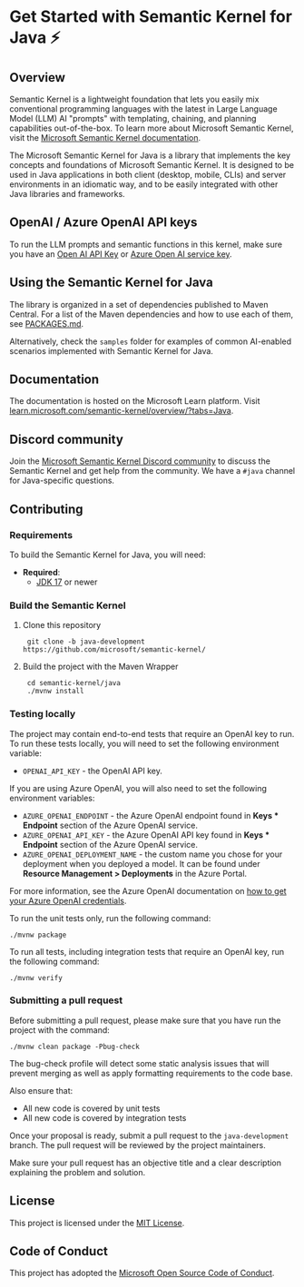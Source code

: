 # Get Started with Semantic Kernel for Java ⚡

## Overview

Semantic Kernel is a lightweight foundation that lets you easily mix conventional programming languages with the latest in
Large Language Model (LLM) AI "prompts" with templating, chaining, and planning capabilities out-of-the-box. To learn more about Microsoft Semantic Kernel, visit
the [Microsoft Semantic Kernel documentation](https://learn.microsoft.com/en-us/semantic-kernel/whatissk).

The Microsoft Semantic Kernel for Java is a library that implements the key concepts and foundations of Microsoft Semantic Kernel. It is designed
to be used in Java applications in both client (desktop, mobile, CLIs) and server environments in an idiomatic way, and to be easily integrated with other Java libraries
and frameworks.

## OpenAI / Azure OpenAI API keys

To run the LLM prompts and semantic functions in this kernel, make sure you have
an [Open AI API Key](https://openai.com/api/)
or [Azure Open AI service key](https://learn.microsoft.com/azure/cognitive-services/openai/).

## Using the Semantic Kernel for Java

The library is organized in a set of dependencies published to Maven Central. For a list of the Maven dependencies and how to use each of them, see [PACKAGES.md](PACKAGES.md).

Alternatively, check the `samples` folder for examples of common AI-enabled scenarios implemented with Semantic Kernel for Java.

## Documentation

The documentation is hosted on the Microsoft Learn platform. Visit [learn.microsoft.com/semantic-kernel/overview/?tabs=Java](https://learn.microsoft.com/semantic-kernel/overview/?tabs=Java).

## Discord community

Join the [Microsoft Semantic Kernel Discord community](https://aka.ms/java-sk-discord) to discuss the Semantic Kernel
and get help from the community. We have a `#java` channel for Java-specific questions.

## Contributing

### Requirements

To build the Semantic Kernel for Java, you will need:

- **Required**:
  - [JDK 17](https://microsoft.com/openjdk/) or newer

### Build the Semantic Kernel

1. Clone this repository

        git clone -b java-development https://github.com/microsoft/semantic-kernel/

2. Build the project with the Maven Wrapper

        cd semantic-kernel/java
        ./mvnw install

### Testing locally

The project may contain end-to-end tests that require an OpenAI key to run. To run these tests locally, you
will need to set the following environment variable:

- `OPENAI_API_KEY` - the OpenAI API key.

If you are using Azure OpenAI, you will also need to set the following environment variables:

- `AZURE_OPENAI_ENDPOINT` - the Azure OpenAI endpoint found in **Keys * Endpoint** section of the Azure OpenAI service.
- `AZURE_OPENAI_API_KEY` - the Azure OpenAI API key found in **Keys * Endpoint** section of the Azure OpenAI service.
- `AZURE_OPENAI_DEPLOYMENT_NAME` - the custom name you chose for your deployment when you deployed a model. It can be
  found under **Resource Management > Deployments** in the Azure Portal.

For more information, see the Azure OpenAI documentation
on [how to get your Azure OpenAI credentials](https://learn.microsoft.com/en-us/azure/cognitive-services/openai/quickstart?pivots=rest-api&tabs=command-line#retrieve-key-and-endpoint).

To run the unit tests only, run the following command:

    ./mvnw package

To run all tests, including integration tests that require an OpenAI key, run the following command:

    ./mvnw verify

### Submitting a pull request

Before submitting a pull request, please make sure that you have run the project with the command:

```shell
./mvnw clean package -Pbug-check
```

The bug-check profile will detect some static analysis issues that will prevent merging as well as apply formatting
requirements to the code base.

Also ensure that:

- All new code is covered by unit tests
- All new code is covered by integration tests

Once your proposal is ready, submit a pull request to the `java-development` branch. The pull request will be reviewed by the
project maintainers.

Make sure your pull request has an objective title and a clear description explaining the problem and solution.

## License

This project is licensed under the [MIT License](../LICENSE).

## Code of Conduct

This project has adopted the [Microsoft Open Source Code of Conduct](../CODE_OF_CONDUCT.md).

